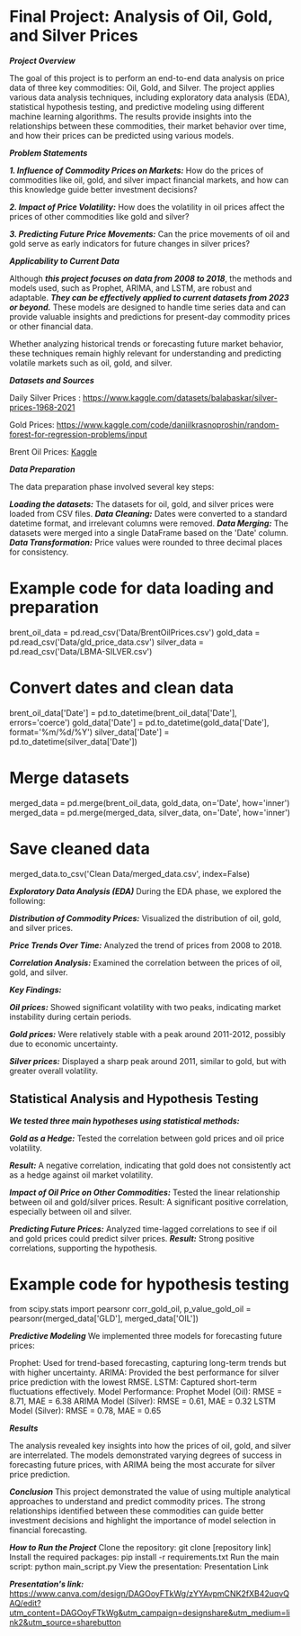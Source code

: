 # Final Project: Analysis of Oil, Gold, and Silver Prices

***Project Overview***

The goal of this project is to perform an end-to-end data analysis on price data of three key commodities: Oil, Gold, and Silver. 
The project applies various data analysis techniques, including exploratory data analysis (EDA), statistical hypothesis testing, 
and predictive modeling using different machine learning algorithms. 
The results provide insights into the relationships between these commodities, their market behavior over time, and how their prices can be predicted using various models.

***Problem Statements***

***1. Influence of Commodity Prices on Markets:***
How do the prices of commodities like oil, gold, and silver impact financial markets, and how can this knowledge guide better investment decisions?


***2. Impact of Price Volatility:***
How does the volatility in oil prices affect the prices of other commodities like gold and silver?


***3. Predicting Future Price Movements:***
Can the price movements of oil and gold serve as early indicators for future changes in silver prices?


***Applicability to Current Data***

Although ***this project focuses on data from 2008 to 2018***, the methods and models used, such as Prophet, ARIMA, and LSTM, are robust and adaptable. 
***They can be effectively applied to current datasets from 2023 or beyond.***
These models are designed to handle time series data and can provide valuable insights and predictions for present-day commodity prices or other financial data.

Whether analyzing historical trends or forecasting future market behavior, these techniques remain highly relevant for understanding and predicting volatile markets such as oil, gold, and silver.


***Datasets and Sources***

Daily Silver Prices : https://www.kaggle.com/datasets/balabaskar/silver-prices-1968-2021

Gold Prices: https://www.kaggle.com/code/daniilkrasnoproshin/random-forest-for-regression-problems/input

Brent Oil Prices: [Kaggle](https://www.kaggle.com/datasets/mabusalah/brent-oil-prices)

***Data Preparation***


The data preparation phase involved several key steps:

***Loading the datasets:*** The datasets for oil, gold, and silver prices were loaded from CSV files.
***Data Cleaning:*** Dates were converted to a standard datetime format, and irrelevant columns were removed.
***Data Merging:*** The datasets were merged into a single DataFrame based on the 'Date' column.
***Data Transformation:*** Price values were rounded to three decimal places for consistency.

# Example code for data loading and preparation
brent_oil_data = pd.read_csv('Data/BrentOilPrices.csv')
gold_data = pd.read_csv('Data/gld_price_data.csv')
silver_data = pd.read_csv('Data/LBMA-SILVER.csv')

# Convert dates and clean data
brent_oil_data['Date'] = pd.to_datetime(brent_oil_data['Date'], errors='coerce')
gold_data['Date'] = pd.to_datetime(gold_data['Date'], format='%m/%d/%Y')
silver_data['Date'] = pd.to_datetime(silver_data['Date'])

# Merge datasets
merged_data = pd.merge(brent_oil_data, gold_data, on='Date', how='inner')
merged_data = pd.merge(merged_data, silver_data, on='Date', how='inner')

# Save cleaned data
merged_data.to_csv('Clean Data/merged_data.csv', index=False)

***Exploratory Data Analysis (EDA)***
During the EDA phase, we explored the following:

***Distribution of Commodity Prices:*** Visualized the distribution of oil, gold, and silver prices.

***Price Trends Over Time:*** Analyzed the trend of prices from 2008 to 2018.

***Correlation Analysis:*** Examined the correlation between the prices of oil, gold, and silver.

***Key Findings:***

***Oil prices:*** Showed significant volatility with two peaks, indicating market instability during certain periods.

***Gold prices:*** Were relatively stable with a peak around 2011-2012, possibly due to economic uncertainty.

***Silver prices:*** Displayed a sharp peak around 2011, similar to gold, but with greater overall volatility.

## Statistical Analysis and Hypothesis Testing

***We tested three main hypotheses using statistical methods:***

***Gold as a Hedge:*** Tested the correlation between gold prices and oil price volatility. 

***Result:*** A negative correlation, indicating that gold does not consistently act as a hedge against oil market volatility.

***Impact of Oil Price on Other Commodities:*** Tested the linear relationship between oil and gold/silver prices. Result: A significant positive correlation, especially between oil and silver.

***Predicting Future Prices:*** Analyzed time-lagged correlations to see if oil and gold prices could predict silver prices. 
***Result:*** Strong positive correlations, supporting the hypothesis.


# Example code for hypothesis testing
from scipy.stats import pearsonr
corr_gold_oil, p_value_gold_oil = pearsonr(merged_data['GLD'], merged_data['OIL'])

***Predictive Modeling***
We implemented three models for forecasting future prices:

Prophet: Used for trend-based forecasting, capturing long-term trends but with higher uncertainty.
ARIMA: Provided the best performance for silver price prediction with the lowest RMSE.
LSTM: Captured short-term fluctuations effectively.
Model Performance:
Prophet Model (Oil): RMSE = 8.71, MAE = 6.38
ARIMA Model (Silver): RMSE = 0.61, MAE = 0.32
LSTM Model (Silver): RMSE = 0.78, MAE = 0.65


***Results***


The analysis revealed key insights into how the prices of oil, gold, and silver are interrelated. The models demonstrated varying degrees of success in forecasting future prices, with ARIMA being the most accurate for silver price prediction.

***Conclusion***
This project demonstrated the value of using multiple analytical approaches to understand and predict commodity prices. The strong relationships identified between these commodities can guide better investment decisions and highlight the importance of model selection in financial forecasting.

***How to Run the Project***
Clone the repository: git clone [repository link]
Install the required packages: pip install -r requirements.txt
Run the main script: python main_script.py
View the presentation: Presentation Link


***Presentation's link:*** https://www.canva.com/design/DAGOoyFTkWg/zYYAvpmCNK2fXB42uqvQAQ/edit?utm_content=DAGOoyFTkWg&utm_campaign=designshare&utm_medium=link2&utm_source=sharebutton
